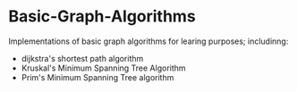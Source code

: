 # Basic-Graph-Algorithms
Implementations of basic graph algorithms for learing purposes; includinng:
- dijkstra's shortest path algorithm
- Kruskal's Minimum Spanning Tree Algorithm
- Prim's Minimum Spanning Tree algorithm
